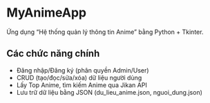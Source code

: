 # MyAnimeApp

Ứng dụng “Hệ thống quản lý thông tin Anime” bằng Python + Tkinter.

## Các chức năng chính
- Đăng nhập/Đăng ký (phân quyền Admin/User)
- CRUD (tạo/đọc/sửa/xóa) dữ liệu người dùng
- Lấy Top Anime, tìm kiếm Anime qua Jikan API
- Lưu trữ dữ liệu bằng JSON (du_lieu_anime.json, nguoi_dung.json)
